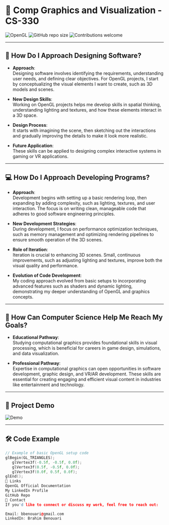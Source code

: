 # 🎨 Comp Graphics and Visualization - CS-330

![OpenGL](https://img.shields.io/badge/OpenGL-3D%20Graphics-blue)
![GitHub repo size](https://img.shields.io/github/repo-size/bbenouar/Comp-Graphic-and-Visualization)
![Contributions welcome](https://img.shields.io/badge/contributions-welcome-brightgreen)

---

## 🚀 How Do I Approach Designing Software?

- **Approach**:  
  Designing software involves identifying the requirements, understanding user needs, and defining clear objectives. For OpenGL projects, I start by conceptualizing the visual elements I want to create, such as 3D models and scenes.
  
- **New Design Skills**:  
  Working on OpenGL projects helps me develop skills in spatial thinking, understanding lighting and textures, and how these elements interact in a 3D space.
  
- **Design Process**:  
  It starts with imagining the scene, then sketching out the interactions and gradually improving the details to make it look more realistic.
  
- **Future Application**:  
  These skills can be applied to designing complex interactive systems in gaming or VR applications.

---

## 💻 How Do I Approach Developing Programs?

- **Approach**:  
  Development begins with setting up a basic rendering loop, then expanding by adding complexity, such as lighting, textures, and user interaction. The focus is on writing clean, manageable code that adheres to good software engineering principles.
  
- **New Development Strategies**:  
  During development, I focus on performance optimization techniques, such as memory management and optimizing rendering pipelines to ensure smooth operation of the 3D scenes.
  
- **Role of Iteration**:  
  Iteration is crucial to enhancing 3D scenes. Small, continuous improvements, such as adjusting lighting and textures, improve both the visual quality and performance.
  
- **Evolution of Code Development**:  
  My coding approach evolved from basic setups to incorporating advanced features such as shaders and dynamic lighting, demonstrating my deeper understanding of OpenGL and graphics concepts.

---

## 🎯 How Can Computer Science Help Me Reach My Goals?

- **Educational Pathway**:  
  Studying computational graphics provides foundational skills in visual processing, which is beneficial for careers in game design, simulations, and data visualization.

- **Professional Pathway**:  
  Expertise in computational graphics can open opportunities in software development, graphic design, and VR/AR development. These skills are essential for creating engaging and efficient visual content in industries like entertainment and technology.

---

## 📂 Project Demo

![Demo](https://path-to-your-image/demo.gif)

---

## 🛠️ Code Example

```cpp
// Example of basic OpenGL setup code
glBegin(GL_TRIANGLES);
   glVertex3f(-0.5f, -0.5f, 0.0f);
   glVertex3f(0.5f, -0.5f, 0.0f);
   glVertex3f(0.0f, 0.5f, 0.0f);
glEnd();
🔗 Links
OpenGL Official Documentation
My LinkedIn Profile
GitHub Repo
📧 Contact
If you'd like to connect or discuss my work, feel free to reach out:

Email: bbenouari@gmail.com
LinkedIn: Brahim Benouari
